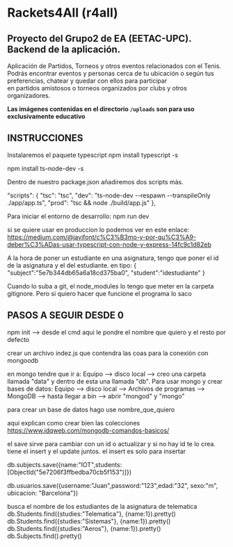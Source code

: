 # Rackets4All (r4all)  

## Proyecto del Grupo2 de EA (EETAC-UPC). Backend de la aplicación.  
Aplicación de Partidos, Torneos y otros eventos relacionados con el Tenis.  
Podrás encontrar eventos y personas cerca de tu ubicación o según tus preferencias, chatear y quedar con ellos para participar   
en partidos amistosos o torneos organizados por clubs y otros organizadores. 

**Las imágenes contenidas en el directorio `/uploads` son para uso exclusivamente educativo**

## INSTRUCCIONES
Instalaremos el paquete typescript
npm install typescript -s


npm install ts-node-dev -s


Dentro de nuestro package.json añadiremos dos scripts más.

"scripts": {
    "tsc": "tsc",
    "dev": "ts-node-dev --respawn --transpileOnly ./app/app.ts",
    "prod": "tsc && node ./build/app.js"
},



Para iniciar el entorno de desarrollo:
npm run dev

si se quiere usar en produccion lo podemos ver en este enlace:
https://medium.com/@javifont/c%C3%B3mo-y-por-qu%C3%A9-deber%C3%ADas-usar-typescript-con-node-y-express-14fc9c1d82eb


A la hora de poner un estudiante en una asignatura, tengo que poner el id de la asignatura y el del estudiante. en tipo:
{
	"subject":"5e7b344db65a6a18cd375ba0",
	"student":"idestudiante"
}


Cuando lo suba a git, el node_modules lo tengo que meter en la carpeta gitignore. Pero si quiero hacer que funcione el programa lo saco


## PASOS A SEGUIR DESDE 0
npm init --> desde el cmd
aqui le pondre el nombre que quiero y el resto por defecto

crear un archivo indez.js que contendra las coas para la conexión con mongoodb

en mongo tendre que ir a:
 Equipo --> disco local --> creo una carpeta llamada "data" y dentro de esta una llamada "db".
Para usar mongo y crear bases de datos:
Equipo --> disco local --> Archivos de programas --> MongoDB --> hasta llegar a bin --> abrir "mongod" y "mongo"

para crear un base de datos hago
use nombre_que_quiero

aqui explican como crear bien las colecciones
https://www.idqweb.com/mongodb-comandos-basicos/

el save sirve para cambiar con un id o actualizar y si no hay id te lo crea. tiene el insert y el update juntos. el insert es solo para insertar

db.subjects.save({name:"IOT",students:[ObjectId("5e7206f3ffbedba70cb5f153")]})

db.usuarios.save({username:"Juan",password:"123",edad:"32", sexo:"m", ubicacion: "Barcelona"})

busca el nombre de los estudiantes de la asignatura de telematica
db.Students.find({studies:"Telematica"}, {name:1}).pretty()
db.Students.find({studies:"Sistemas"}, {name:1}).pretty()
db.Students.find({studies:"Aeros"}, {name:1}).pretty()
db.Subjects.find().pretty()
